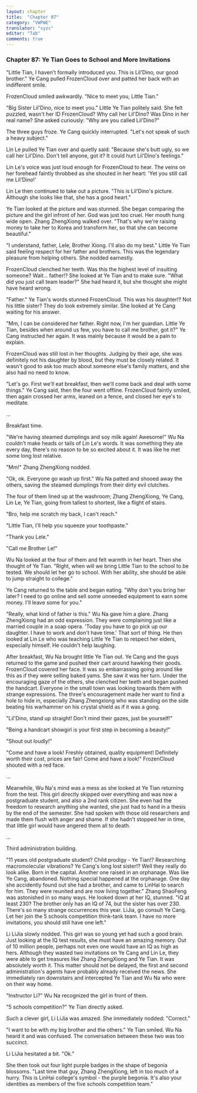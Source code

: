```yaml
---
layout: chapter
title:  "Chapter 87"
category: "VWPWE"
translator: "syzc"
editor: "Tab"
comments: true
---
```


### Chapter 87: Ye Tian Goes to School and More Invitations
 
"Little Tian, I haven't formally introduced you. This is Lil'Dino, our good brother." Ye Cang pulled FrozenCloud over and patted her back with an indifferent smile.
 
FrozenCloud smiled awkwardly. "Nice to meet you, Little Tian."
 
"Big Sister Lil'Dino, nice to meet you." Little Ye Tian politely said. She felt puzzled, wasn't her ID FrozenCloud? Why call her Lil'Dino? Was Dino in her real name? She asked curiously: "Why are you called Lil'Dino?"
 
The three guys froze. Ye Cang quickly interrupted. "Let's not speak of such a heavy subject."
 
Lin Le pulled Ye Tian over and quietly said: "Because she's butt ugly, so we call her Lil'Dino. Don't tell anyone, got it? It could hurt Lil'Dino's feelings."
 
Lin Le's voice was just loud enough for FrozenCloud to hear. The veins on her forehead faintly throbbed as she shouted in her heart: 'Yet you still call me Lil'Dino!'
 
Lin Le then continued to take out a picture. "This is Lil'Dino's picture. Although she looks like that, she has a good heart."
 
Ye Tian looked at the picture and was stunned. She began comparing the picture and the girl infront of her. God was just too cruel. Her mouth hung wide open. Zhang ZhengXiong walked over. "That's why we're raising money to take her to Korea and transform her, so that she can become beautiful."
 
"I understand, father, Lele, Brother Xiong. I'll also do my best." Little Ye Tian said feeling respect for her father and brothers. This was the legendary pleasure from helping others. She nodded earnestly.
 
FrozenCloud clenched her teeth. Was this the highest level of insulting someone? Wait... father!? She looked at Ye Tian and to make sure. "What did you just call team leader?" She had heard it, but she thought she might have heard wrong.
 
"Father." Ye Tian's words stunned FrozenCloud. This was his daughter!? Not his little sister? They do look extremely similar. She looked at Ye Cang waiting for his answer.
 
"Mm, I can be considered her father. Right now, I'm her guardian. Little Ye Tian, besides when around us few, you have to call me brother, got it?" Ye Cang instructed her again. It was mainly because it would be a pain to explain.
 
FrozenCloud was still lost in her thoughts. Judging by their age, she was definitely not his daughter by blood, but they must be closely related. It wasn't good to ask too much about someone else's family matters, and she also had no need to know.
 
"Let's go. First we'll eat breakfast, then we'll come back and deal with some things." Ye Cang said, then the four went offline. FrozenCloud faintly smiled, then again crossed her arms, leaned on a fence, and closed her eye's to meditate.
 
...
 
Breakfast time.
 
"We're having steamed dumplings and soy milk again! Awesome!" Wu Na couldn't make heads or tails of Lin Le's words. It was something they ate every day, there's no reason to be so excited about it. It was like he met some long lost relative.
 
"Mm!" Zhang ZhengXiong nodded.
 
"Ok, ok. Everyone go wash up first." Wu Na patted and shooed away the others, saving the steamed dumplings from their dirty evil clutches.
 
The four of them lined up at the washroom; Zhang ZhengXiong, Ye Cang, Lin Le, Ye Tian, going from tallest to shortest, like a flight of stairs. 
 
"Bro, help me scratch my back, I can't reach."
 
"Little Tian, I'll help you squeeze your toothpaste."
 
"Thank you Lele."
 
"Call me Brother Le!"
 
Wu Na looked at the four of them and felt warmth in her heart. Then she thought of Ye Tian. "Right, when will we bring Little Tian to the school to be tested. We should let her go to school. With her ability, she should be able to jump straight to college."
 
Ye Cang returned to the table and began eating. "Why don't you bring her later? I need to go online and sell some unneeded equipment to earn some money. I'll leave some for you."
 
"Really, what kind of father is this." Wu Na gave him a glare. Zhang ZhengXiong had an odd expression. They were complaining just like a married couple in a soap opera. 'Today you have to go pick up our daughter. I have to work and don't have time.' That sort of thing. He then looked at Lin Le who was teaching Little Ye Tian to respect her elders, especially himself. He couldn't help laughing.
 
After breakfast, Wu Na brought little Ye Tian out. Ye Cang and the guys returned to the game and pushed their cart around hawking their goods. FrozenCloud covered her face. It was so embarrassing going around like this as if they were selling baked yams. She saw it was her turn. Under the encouraging gaze of the others, she clenched her teeth and began pushed the handcart. Everyone in the small town was looking towards them with strange expressions. The three's encouragement made her want to find a hole to hide in, especially Zhang Zhengxiong who was standing on the side beating his warhammer on his crystal shield as if it was a gong.
 
"Lil'Dino, stand up straight! Don't mind their gazes, just be yourself!"
 
"Being a handcart showgirl is your first step in becoming a beauty!"
 
"Shout out loudly!"
 
"Come and have a look! Freshly obtained, quality equipment! Definitely worth their cost, prices are fair! Come and have a look!" FrozenCloud shouted with a red face. 
 
...
 
Meanwhile, Wu Na's mind was a mess as she looked at Ye Tian returning from the test. This girl directly skipped over everything and was now a postgraduate student, and also a 2nd rank citizen. She even had the freedom to research anything she wanted, she just had to hand in a thesis by the end of the semester. She had spoken with those old researchers and made them flush with anger and shame. If she hadn't stopped her in time, that little girl would have angered them all to death. 
 
...
 
Third administration building.
 
"11 years old postgraduate student? Child prodigy - Ye Tian!? Researching macromolecular vibrations? Ye Cang's long lost sister!? Well they really do look alike. Born in the capital. Another one raised in an orphanage. Was like Ye Cang, abandoned. Nothing special happened at the orphanage. One day she accidently found out she had a brother, and came to LinHai to search for him. They were reunited and are now living together." Zhang ShaoFeng was astonished in so many ways. He looked down at her IQ, stunned. "IQ at least 230? The brother only has an IQ of 74, but the sister has over 230. There's so many strange occurrences this year. LiJia, go consult Ye Cang. Let her join the 5 schools competition think-tank team. I have no more invitations, you should still have one left."
 
Li LiJia slowly nodded. This girl was so young yet had such a good brain. Just looking at the IQ test results, she must have an amazing memory. Out of 10 million people, perhaps not even one would have an IQ as high as hers. Although they wasted two invitations on Ye Cang and Lin Le, they were able to get treasures like Zhang ZhengXiong and Ye Tian. It was absolutely worth it.  This matter should not be delayed, the first and second administration's agents have probably already received the news. She immediately ran downstairs and intercepted Ye Tian and Wu Na who were on their way home.
 
"Instructor Li?" Wu Na recognized the girl in front of them.
 
"5 schools competition?" Ye Tian directly asked.
 
Such a clever girl, Li LiJia was amazed. She immediately nodded: "Correct."
 
"I want to be with my big brother and the others." Ye Tian smiled. Wu Na heard it and was confused. The conversation between these two was too succinct.
 
Li LiJia hesitated a bit. "Ok."
 
She then took out four light purple badges in the shape of begonia blossoms. "Last time that guy, Zhang ZhengXiong, left in too much of a hurry. This is LinHai college's symbol - the purple begonia. It's also your identities as members of the five schools competition team."
